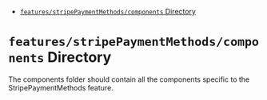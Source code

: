 <!-- START doctoc generated TOC please keep comment here to allow auto update -->
<!-- DON'T EDIT THIS SECTION, INSTEAD RE-RUN doctoc TO UPDATE -->

- [`features/stripePaymentMethods/components` Directory](#featuresstripepaymentmethodscomponents-directory)

<!-- END doctoc generated TOC please keep comment here to allow auto update -->

# `features/stripePaymentMethods/components` Directory

The components folder should contain all the components specific to the StripePaymentMethods feature.
